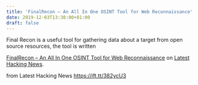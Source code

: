 ```yaml
---
title: 'FinalRecon – An All In One OSINT Tool for Web Reconnaissance'
date: 2019-12-03T13:38:00+01:00
draft: false
---
```


Final Recon is a useful tool for gathering data about a target from open source resources, the tool is written

[FinalRecon – An All In One OSINT Tool for Web Reconnaissance](https://latesthackingnews.com/2019/12/03/finalrecon-an-all-in-one-osint-tool-for-web-reconnaissance/) on [Latest Hacking News](https://latesthackingnews.com).

  
  
from Latest Hacking News https://ift.tt/382ycU3